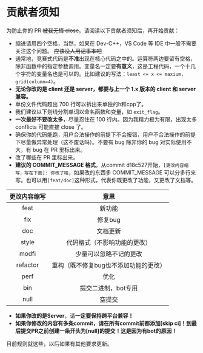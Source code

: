 # 贡献者须知

为防止你的 PR ~~被我无情 close~~。请阅读以下贡献者须知后，再开始贡献：

- 缩进请用四个空格，当然，如果在 Dev-C++，VS Code 等 IDE 中一般不需要关注这个问题。 ~~应该没人用记事本吧~~
- 通常地，竞赛式代码是**不准**出现在核心代码之中的。运算符两边要留有空格，除非函数中的指定参数调用。变量名一定要**有意义**，这是工程代码，一个十几个字符的变量名也是可以的。比如建议的写法：`least <= x <= maxium`，`grid(column=4)`。
- **无论你改的是 client 还是 server，都要与上一个 1.x 版本的 client 和 server 兼容。**
- 单份文件代码超出 700 行可以拆出来单独的h和cpp了。
- 我们建议以下划线分割单词以命名函数和变量，如 `exit_flag`。
- **一次最好不要改太多**，尽量忍住在 100 行内。因为我精力极为有限，出现太多 conflicts 可能直接 close 了。
- 确保你的代码能跑，用户合法操作的前提下不会报错，用户不合法操作的前提下尽量做异常处理（这不废话吗）。不要有 bug 除非你的 bug 对实际使用不大，有 bug 在 PR 里标出来。
- 改了哪些在 PR 里标出来。
- **建议的 COMMIT_MESSAGE 格式**，从commit d18c527开始，`[更改内容缩写，写在下面]: 你改了啥`，如果改的东西多 COMMIT_MESSAGE 可以分多行来写。也可以用`[feat/doc]`这种形式，代表你既更改了功能，又更改了文档等。

|更改内容缩写|意思|
|:--------:|:-----:|
|feat|新功能|
|fix|修复bug|
|doc|文档更新|
|style|代码格式（不影响功能的更改）|
|modfi|少量可以忽略不记的更改|
|refactor|重构（既不修复bug也不添加功能的更改）|
|perf|优化|
|bin|提交二进制，bot专用|
|null|空提交|
- **如果你改的是Server**，请**一定要保持跨平台兼容！**
- **如果你修改的内容有多条commit，请在所有commit前都添加[skip ci]！到最后提交PR之前创建一条开头为[null]的提交！这是因为有bot的原因！**

目前规则就这些，以后如果有其他要求更新。